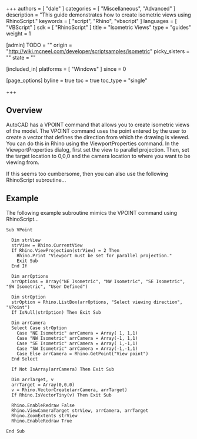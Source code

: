 +++
authors = [ "dale" ]
categories = [ "Miscellaneous", "Advanced" ]
description = "This guide demonstrates how to create isometric views using RhinoScript."
keywords = [ "script", "Rhino", "vbscript" ]
languages = [ "VBScript" ]
sdk = [ "RhinoScript" ]
title = "Isometric Views"
type = "guides"
weight = 1

[admin]
TODO = ""
origin = "http://wiki.mcneel.com/developer/scriptsamples/isometric"
picky_sisters = ""
state = ""

[included_in]
platforms = [ "Windows" ]
since = 0

[page_options]
byline = true
toc = true
toc_type = "single"

+++

 
## Overview

AutoCAD has a VPOINT command that allows you to create isometric views of the model.  The VPOINT command uses the point entered by the user to create a vector that defines the direction from which the drawing is viewed.  You can do this in Rhino using the ViewportProperties command.  In the ViewportProperties dialog, first set the view to parallel projection.  Then, set the target location to 0,0,0 and the camera location to where you want to be viewing from.

If this seems too cumbersome, then you can also use the following RhinoScript subroutine...

## Example

The following example subroutine mimics the VPOINT command using RhinoScript...

```vbnet
Sub VPoint

  Dim strView
  strView = Rhino.CurrentView
  If Rhino.ViewProjection(strView) = 2 Then
    Rhino.Print "Viewport must be set for parallel projection."
    Exit Sub
  End If

  Dim arrOptions
  arrOptions = Array("NE Isometric", "NW Isometric", "SE Isometric", "SW Isometric", "User Defined")

  Dim strOption
  strOption = Rhino.ListBox(arrOptions, "Select viewing direction", "VPoint")
  If IsNull(strOption) Then Exit Sub

  Dim arrCamera
  Select Case strOption
    Case "NE Isometric" arrCamera = Array( 1, 1,1)
    Case "NW Isometric" arrCamera = Array(-1, 1,1)
    Case "SE Isometric" arrCamera = Array( 1,-1,1)
    Case "SW Isometric" arrCamera = Array(-1,-1,1)
    Case Else arrCamera = Rhino.GetPoint("View point")
  End Select

  If Not IsArray(arrCamera) Then Exit Sub

  Dim arrTarget, v
  arrTarget = Array(0,0,0)
  v = Rhino.VectorCreate(arrCamera, arrTarget)
  If Rhino.IsVectorTiny(v) Then Exit Sub

  Rhino.EnableRedraw False    
  Rhino.ViewCameraTarget strView, arrCamera, arrTarget
  Rhino.ZoomExtents strView
  Rhino.EnableRedraw True

End Sub
```
